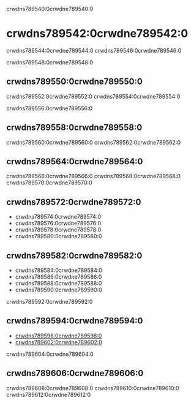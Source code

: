 crwdns789540:0crwdne789540:0
# crwdns789542:0crwdne789542:0

crwdns789544:0crwdne789544:0 crwdns789546:0crwdne789546:0


crwdns789548:0crwdne789548:0
## crwdns789550:0crwdne789550:0
crwdns789552:0crwdne789552:0 crwdns789554:0crwdne789554:0

crwdns789556:0crwdne789556:0

## crwdns789558:0crwdne789558:0
crwdns789560:0crwdne789560:0 crwdns789562:0crwdne789562:0

## crwdns789564:0crwdne789564:0
crwdns789566:0crwdne789566:0 crwdns789568:0crwdne789568:0 crwdns789570:0crwdne789570:0

## crwdns789572:0crwdne789572:0
* crwdns789574:0crwdne789574:0
* crwdns789576:0crwdne789576:0
* crwdns789578:0crwdne789578:0
* crwdns789580:0crwdne789580:0

## crwdns789582:0crwdne789582:0
* crwdns789584:0crwdne789584:0
* crwdns789586:0crwdne789586:0
* crwdns789588:0crwdne789588:0
* crwdns789590:0crwdne789590:0

crwdns789592:0crwdne789592:0
## crwdns789594:0crwdne789594:0
* [crwdns789598:0crwdne789598:0](crwdns789596:0crwdne789596:0)
* [crwdns789602:0crwdne789602:0](crwdns789600:0crwdne789600:0)

crwdns789604:0crwdne789604:0
## crwdns789606:0crwdne789606:0
crwdns789608:0crwdne789608:0 crwdns789610:0crwdne789610:0 crwdns789612:0crwdne789612:0





<!-- 
> See the [style guide](https://the-turing-way.netlify.app/community-handbook/style/style-crossref.html) for The Turing Way's recommendations on cross referencing.
> To include an image in your writing, use the MyST directive shown below. 
> Remember to add your image to the `figures` [folder](https://github.com/alan-turing-institute/the-turing-way/tree/main/book/website/figures) and use the correct path, else it will not be displayed.

```{figure} ../../figures/image-name.png
---
name: image-name
alt: describe your image for readers who rely on screen readers
---
Your image caption here
```

> To include code blocks, simply enclose your code in three sets of backticks shown below.

```
def simple_function():
    pass
```

> To include an admonition or to highlight a block of text that exists slightly apart from the narrative of your section, use the directive shown below. Jupyter Book's [documentation](https://jupyterbook.org/content/content-blocks.html#) has other useful examples.

```{note}
Here is a note!
```




<!-- IMPORTANT!

- Use this template to create your chapter's subchapters.
- Refrain from writing very long subchapters as readers may be unwilling to read them. Rather, you should split long subchapters into smaller subchapters if necessary.



BEFORE YOU GO

- Have a look at the Style Guide and the Maintaining Consistency chapters to ensure that you have followed the relevant recommendations on
  - Avoiding HTML
  - Consecutive headers
  - Labels and cross referencing
  - Using images
  - Latin abbreviations
  - References and citations
  - Title casing
  - Matching headers with reference in table of content

-->
